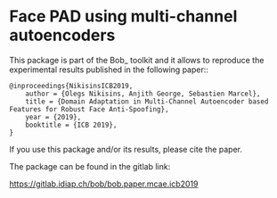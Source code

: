 Face PAD using multi-channel autoencoders
============================================

This package is part of the Bob_ toolkit and it allows to reproduce the experimental results published in the following paper::

    @inproceedings{NikisinsICB2019,
        author = {Olegs Nikisins, Anjith George, Sebastien Marcel},
        title = {Domain Adaptation in Multi-Channel Autoencoder based Features for Robust Face Anti-Spoofing},
        year = {2019},
        booktitle = {ICB 2019},
    }

If you use this package and/or its results, please cite the paper.

The package can be found in the gitlab link:

https://gitlab.idiap.ch/bob/bob.paper.mcae.icb2019
